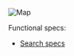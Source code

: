 ![Map](https://raw.githubusercontent.com/HSLdevcom/digitransit-ui/master/docs/images/component-search.png)

Functional specs:
* [Search specs](../acceptance-tests/component/search)
